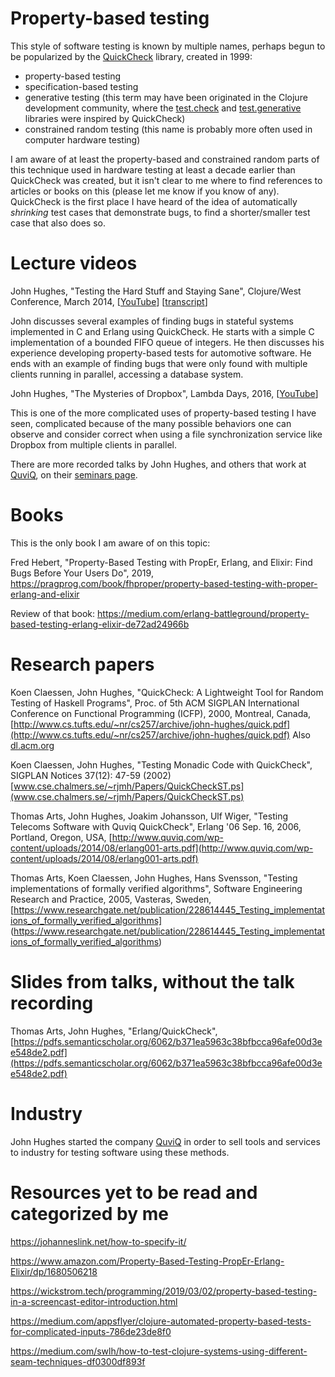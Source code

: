 # Property-based testing

This style of software testing is known by multiple names, perhaps
begun to be popularized by the
[QuickCheck](https://en.wikipedia.org/wiki/QuickCheck) library,
created in 1999:

* property-based testing
* specification-based testing
* generative testing (this term may have been originated in the
  Clojure development community, where the
  [test.check](https://github.com/clojure/test.check) and
  [test.generative](https://github.com/clojure/test.generative)
  libraries were inspired by QuickCheck)
* constrained random testing (this name is probably more often used in
  computer hardware testing)

I am aware of at least the property-based and constrained random parts
of this technique used in hardware testing at least a decade earlier
than QuickCheck was created, but it isn't clear to me where to find
references to articles or books on this (please let me know if you
know of any).  QuickCheck is the first place I have heard of the idea
of automatically _shrinking_ test cases that demonstrate bugs, to find
a shorter/smaller test case that also does so.


# Lecture videos

John Hughes, "Testing the Hard Stuff and Staying Sane", Clojure/West
Conference, March 2014,
[[YouTube](https://www.youtube.com/watch?v=zi0rHwfiX1Q&t=44s)]
[[transcript](2014-03-24-john-hughes-testing-the-hard-stuff-and-staying-sane.txt)]

John discusses several examples of finding bugs in stateful systems
implemented in C and Erlang using QuickCheck.  He starts with a simple
C implementation of a bounded FIFO queue of integers.  He then
discusses his experience developing property-based tests for
automotive software.  He ends with an example of finding bugs that
were only found with multiple clients running in parallel, accessing a
database system.


John Hughes, "The Mysteries of Dropbox", Lambda Days, 2016,
[[YouTube](https://www.youtube.com/watch?v=H18vxq-VsCk)]

This is one of the more complicated uses of property-based testing I
have seen, complicated because of the many possible behaviors one can
observe and consider correct when using a file synchronization service
like Dropbox from multiple clients in parallel.


There are more recorded talks by John Hughes, and others that work at
[QuviQ](http://www.quviq.com), on their [seminars
page](http://www.quviq.com/services/seminars).


# Books

This is the only book I am aware of on this topic:

Fred Hebert, "Property-Based Testing with PropEr, Erlang, and Elixir:
Find Bugs Before Your Users Do", 2019,
https://pragprog.com/book/fhproper/property-based-testing-with-proper-erlang-and-elixir

Review of that book: https://medium.com/erlang-battleground/property-based-testing-erlang-elixir-de72ad24966b


# Research papers

Koen Claessen, John Hughes, "QuickCheck: A Lightweight Tool for Random
Testing of Haskell Programs", Proc. of 5th ACM SIGPLAN International
Conference on Functional Programming (ICFP), 2000, Montreal, Canada,
[http://www.cs.tufts.edu/~nr/cs257/archive/john-hughes/quick.pdf](http://www.cs.tufts.edu/~nr/cs257/archive/john-hughes/quick.pdf)
Also [dl.acm.org](http://dl.acm.org/citation.cfm?doid=351240.351266)

Koen Claessen, John Hughes, "Testing Monadic Code with QuickCheck",
SIGPLAN Notices 37(12): 47-59 (2002)
[www.cse.chalmers.se/~rjmh/Papers/QuickCheckST.ps](www.cse.chalmers.se/~rjmh/Papers/QuickCheckST.ps)

Thomas Arts, John Hughes, Joakim Johansson, Ulf Wiger, "Testing
Telecoms Software with Quviq QuickCheck", Erlang '06 Sep. 16, 2006,
Portland, Oregon, USA,
[http://www.quviq.com/wp-content/uploads/2014/08/erlang001-arts.pdf](http://www.quviq.com/wp-content/uploads/2014/08/erlang001-arts.pdf)

Thomas Arts, Koen Claessen, John Hughes, Hans Svensson, "Testing
implementations of formally verified algorithms", Software Engineering
Research and Practice, 2005, Vasteras, Sweden,
[https://www.researchgate.net/publication/228614445_Testing_implementations_of_formally_verified_algorithms]
(https://www.researchgate.net/publication/228614445_Testing_implementations_of_formally_verified_algorithms)



# Slides from talks, without the talk recording

Thomas Arts, John Hughes, "Erlang/QuickCheck",
[https://pdfs.semanticscholar.org/6062/b371ea5963c38bfbcca96afe00d3ee548de2.pdf](https://pdfs.semanticscholar.org/6062/b371ea5963c38bfbcca96afe00d3ee548de2.pdf)


# Industry

John Hughes started the company [QuviQ](http://www.quviq.com) in order
to sell tools and services to industry for testing software using
these methods.



# Resources yet to be read and categorized by me

https://johanneslink.net/how-to-specify-it/

https://www.amazon.com/Property-Based-Testing-PropEr-Erlang-Elixir/dp/1680506218

https://wickstrom.tech/programming/2019/03/02/property-based-testing-in-a-screencast-editor-introduction.html

https://medium.com/appsflyer/clojure-automated-property-based-tests-for-complicated-inputs-786de23de8f0

https://medium.com/swlh/how-to-test-clojure-systems-using-different-seam-techniques-df0300df893f
